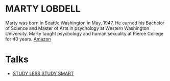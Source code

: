 
# MARTY LOBDELL

Marty was born in Seattle Washington in May, 1947. He earned his Bachelor of Science and Master of Arts in psychology at Western Washington University. Marty taught psychology and human sexuality at Pierce College for 40 years. [Amazon](https://www.amazon.com/stores/Marty-Lobdell/author/B01EGFT37A?ref=ap_rdr&store_ref=ap_rdr&isDramIntegrated=true&shoppingPortalEnabled=true)

# Talks

- [STUDY LESS STUDY SMART](https://www.youtube.com/watch?v=IlU-zDU6aQ0)
